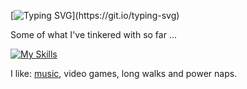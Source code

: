 [![Typing SVG](https://readme-typing-svg.demolab.com/?lines=Hello!+I'm+Bradley.;Welcome+to+my+GitHub!)](https://git.io/typing-svg)

Some of what I've tinkered with so far ...
  
[![My Skills](https://skillicons.dev/icons?i=py,postgres,bash,aws,terraform,fastapi,git,js,html,css,linux)](https://skillicons.dev)
  
I like: [music](https://open.spotify.com/user/1132137720?si=eff189baabe946d9), video games, long walks and power naps.
